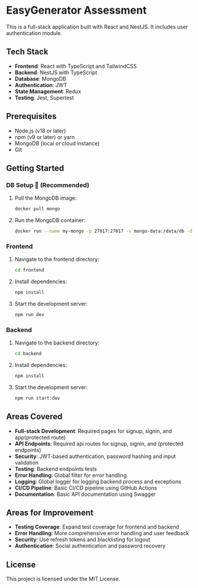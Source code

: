 # EasyGenerator Assessment

This is a full-stack application built with React and NestJS. It includes user authentication module.

## Tech Stack

- **Frontend**: React with TypeScript and TailwindCSS
- **Backend**: NestJS with TypeScript
- **Database**: MongoDB
- **Authentication**: JWT
- **State Management**: Redux 
- **Testing**: Jest, Supertest


## Prerequisites

- Node.js (v18 or later)
- npm (v9 or later) or yarn
- MongoDB (local or cloud instance)
- Git


## Getting Started

### DB Setup 🐳 (Recommended)

1. Pull the MongoDB image:
   ```bash
   docker pull mongo
   ```

2. Run the MongoDB container:
   ```bash
   docker run --name my-mongo -p 27017:27017 -v mongo-data:/data/db -d mongo
   ```

### Frontend

1. Navigate to the frontend directory:
   ```bash
   cd frontend
   ```

2. Install dependencies:
   ```bash
   npm install
   ```

3. Start the development server:
   ```bash
   npm run dev
   ```


### Backend

1. Navigate to the backend directory:
   ```bash
   cd backend
   ```

2. Install dependencies:
   ```bash
   npm install
   ```

3. Start the development server:
   ```bash
   npm run start:dev
   ```


## Areas Covered

- **Full-stack Development**: Required pages for signup, signin, and app(protected route)
- **API Endpoints**: Required api routes for signup, signin, and (protected endpoints)
- **Security**: JWT-based authentication, password hashing and input validation 
- **Testing**: Backend endpoints tests
- **Error Handling**: Global filter for error handling
- **Logging**: Global logger for logging backend process and exceptions
- **CI/CD Pipeline**: Basic CI/CD pipeline using GitHub Actions
- **Documentation**: Basic API documentation using Swagger

## Areas for Improvement

- **Testing Coverage**: Expand test coverage for frontend and backend
- **Error Handling**: More comprehensive error handling and user feedback
- **Security**: Use refresh tokens and blacklisting for logout
- **Authentication**: Social authentication and password recovery


## License

This project is licensed under the MIT License.